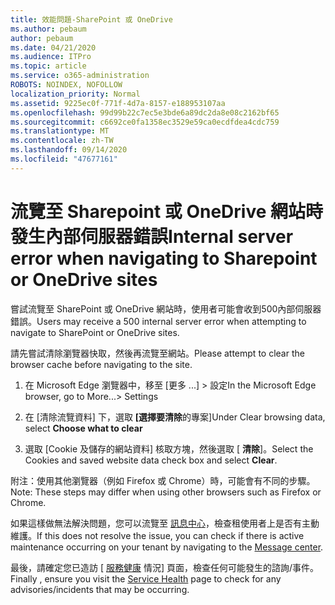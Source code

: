 ```yaml
---
title: 效能問題-SharePoint 或 OneDrive
ms.author: pebaum
author: pebaum
ms.date: 04/21/2020
ms.audience: ITPro
ms.topic: article
ms.service: o365-administration
ROBOTS: NOINDEX, NOFOLLOW
localization_priority: Normal
ms.assetid: 9225ec0f-771f-4d7a-8157-e188953107aa
ms.openlocfilehash: 99d99b22c7ec5e3bde6a89dc2da8e08c2162bf65
ms.sourcegitcommit: c6692ce0fa1358ec3529e59ca0ecdfdea4cdc759
ms.translationtype: MT
ms.contentlocale: zh-TW
ms.lasthandoff: 09/14/2020
ms.locfileid: "47677161"
---
```

# <a name="internal-server-error-when-navigating-to-sharepoint-or-onedrive-sites"></a><span data-ttu-id="a315f-102">流覽至 Sharepoint 或 OneDrive 網站時發生內部伺服器錯誤</span><span class="sxs-lookup"><span data-stu-id="a315f-102">Internal server error when navigating to Sharepoint or OneDrive sites</span></span>

<span data-ttu-id="a315f-103">嘗試流覽至 SharePoint 或 OneDrive 網站時，使用者可能會收到500內部伺服器錯誤。</span><span class="sxs-lookup"><span data-stu-id="a315f-103">Users may receive a 500 internal server error when attempting to navigate to SharePoint or OneDrive sites.</span></span> 

<span data-ttu-id="a315f-104">請先嘗試清除瀏覽器快取，然後再流覽至網站。</span><span class="sxs-lookup"><span data-stu-id="a315f-104">Please attempt to clear the browser cache before navigating to the site.</span></span>


1. <span data-ttu-id="a315f-105">在 Microsoft Edge 瀏覽器中，移至 [更多 ...] > 設定</span><span class="sxs-lookup"><span data-stu-id="a315f-105">In the Microsoft Edge browser, go to More...> Settings</span></span>

2. <span data-ttu-id="a315f-106">在 [清除流覽資料] 下，選取 **[選擇要清除**的專案]</span><span class="sxs-lookup"><span data-stu-id="a315f-106">Under Clear browsing data, select **Choose what to clear**</span></span>

3. <span data-ttu-id="a315f-107">選取 [Cookie 及儲存的網站資料] 核取方塊，然後選取 [ **清除**]。</span><span class="sxs-lookup"><span data-stu-id="a315f-107">Select the Cookies and saved website data check box and select **Clear**.</span></span>

<span data-ttu-id="a315f-108">附注：使用其他瀏覽器（例如 Firefox 或 Chrome）時，可能會有不同的步驟。</span><span class="sxs-lookup"><span data-stu-id="a315f-108">Note: These steps may differ when using other browsers such as Firefox or Chrome.</span></span>

<span data-ttu-id="a315f-109">如果這樣做無法解決問題，您可以流覽至 [訊息中心](https://portal.office.com/adminportal/home#/MessageCenter)，檢查租使用者上是否有主動維護。</span><span class="sxs-lookup"><span data-stu-id="a315f-109">If this does not resolve the issue, you can check if there is active maintenance occurring on your tenant by navigating to the [Message center](https://portal.office.com/adminportal/home#/MessageCenter).</span></span>

<span data-ttu-id="a315f-110">最後，請確定您已造訪 [ [服務健康](https://portal.office.com/adminportal/home#/servicehealth) 情況] 頁面，檢查任何可能發生的諮詢/事件。</span><span class="sxs-lookup"><span data-stu-id="a315f-110">Finally , ensure you visit the [Service Health](https://portal.office.com/adminportal/home#/servicehealth) page to check for any advisories/incidents that may be occurring.</span></span>

